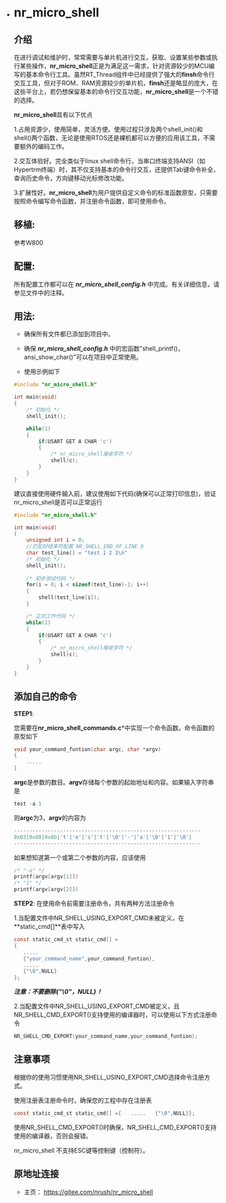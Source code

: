 * # nr_micro_shell

  ## 介绍

  在进行调试和维护时，常常需要与单片机进行交互，获取、设置某些参数或执行某些操作，**nr_micro_shell**正是为满足这一需求，针对资源较少的MCU编写的基本命令行工具。虽然RT_Thread组件中已经提供了强大的**finsh**命令行交互工具，但对于ROM、RAM资源较少的单片机，**finsh**还是略显的庞大，在这些平台上，若仍想保留基本的命令行交互功能，**nr_micro_shell**是一个不错的选择。

  **nr_micro_shell**具有以下优点

  1.占用资源少，使用简单，灵活方便。使用过程只涉及两个shell_init()和shell()两个函数，无论是使用RTOS还是裸机都可以方便的应用该工具，不需要额外的编码工作。

  2.交互体验好。完全类似于linux shell命令行，当串口终端支持ANSI（如Hypertrm终端）时，其不仅支持基本的命令行交互，还提供Tab键命令补全，查询历史命令，方向键移动光标修改功能。

  3.扩展性好。**nr_micro_shell**为用户提供自定义命令的标准函数原型，只需要按照命令编写命令函数，并注册命令函数，即可使用命令。

  ## 移植:

  参考W800

  ## 配置:

  所有配置工作都可以在 **_nr_micro_shell_config.h_** 中完成。有关详细信息，请参见文件中的注释。

  ## 用法:

  - 确保所有文件都已添加到项目中。

  - 确保 **_nr_micro_shell_config.h_** 中的宏函数"shell_printf()，ansi_show_char()"可以在项目中正常使用。

  - 使用示例如下

  ```c
  #include "nr_micro_shell.h"
  
  int main(void)
  {
      /* 初始化 */
      shell_init();
  
      while(1)
      {
          if(USART GET A CHAR 'c')
          {
              /* nr_micro_shell接收字符 */
              shell(c);
          }
      }
  }
  ```

  建议直接使用硬件输入前，建议使用如下代码(确保可以正常打印信息)，验证nr_micro_shell是否可以正常运行

  ```c
  #include "nr_micro_shell.h"
  
  int main(void)
  {
      unsigned int i = 0;
      //匹配好结束符配置 NR_SHELL_END_OF_LINE 0
      char test_line[] = "test 1 2 3\n"
      /* 初始化 */
      shell_init();
      
      /* 初步测试代码 */
      for(i = 0; i < sizeof(test_line)-1; i++)
      {
          shell(test_line[i]);
      }
  
      /* 正式工作代码 */
      while(1)
      {
          if(USART GET A CHAR 'c')
          {
              /* nr_micro_shell接收字符 */
              shell(c);
          }
      }
  }
  ```

  ## 添加自己的命令

  **STEP1**:

  您需要在**nr_micro_shell_commands.c***中实现一个命令函数。命令函数的原型如下

  ```c
  void your_command_funtion(char argc, char *argv)
  {
      .....
  }
  ```

  **argc**是参数的数目。**argv**存储每个参数的起始地址和内容。如果输入字符串是

  ```c
  test -a 1
  ```

  则**argc**为3，**argv**的内容为

  ```c
  -------------------------------------------------------------
  0x03|0x08|0x0b|'t'|'e'|'s'|'t'|'\0'|'-'|'a'|'\0'|'1'|'\0'|
  -------------------------------------------------------------
  ```

  如果想知道第一个或第二个参数的内容，应该使用

  ```c
  /* "-a" */
  printf(argv[argv[1]])
  /* "1" */
  printf(argv[argv[2]])
  ```

  **STEP2**:
  在使用命令前需要注册命令，共有两种方法注册命令

  1.当配置文件中NR_SHELL_USING_EXPORT_CMD未被定义，在**static_cmd[]**表中写入

  ```c
  const static_cmd_st static_cmd[] =
  {
     .....
     {"your_command_name",your_command_funtion},
     .....
     {"\0",NULL}
  };
  ```

  **_注意：不要删除{"\0"，NULL}！_**

  2.当配置文件中NR_SHELL_USING_EXPORT_CMD被定义，且NR_SHELL_CMD_EXPORT()支持使用的编译器时，可以使用以下方式注册命令

  ```c
  NR_SHELL_CMD_EXPORT(your_command_name,your_command_funtion);
  ```

  ## 注意事项

  根据你的使用习惯使用NR_SHELL_USING_EXPORT_CMD选择命令注册方式。

  使用注册表注册命令时，确保您的工程中存在注册表

  ```c
  const static_cmd_st static_cmd[] ={   .....   {"\0",NULL}};
  ```

  使用NR_SHELL_CMD_EXPORT()时确保，NR_SHELL_CMD_EXPORT()支持使用的编译器，否则会报错。

  nr_micro_shell 不支持ESC键等控制键（控制符）。

  ## 原地址连接

  - 主页： <https://gitee.com/nrush/nr_micro_shell>
